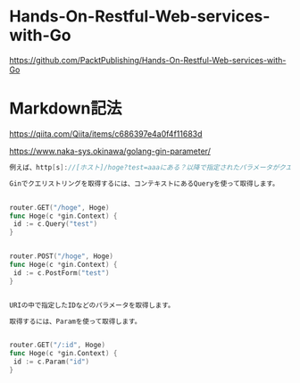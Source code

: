 # Hands-On-Restful-Web-services-with-Go
https://github.com/PacktPublishing/Hands-On-Restful-Web-services-with-Go

# Markdown記法 
https://qiita.com/Qiita/items/c686397e4a0f4f11683d


https://www.naka-sys.okinawa/golang-gin-parameter/
```go
例えば、http[s]://[ホスト]/hoge?test=aaaにある？以降で指定されたパラメータがクエリーストリングになります。

Ginでクエリストリングを取得するには、コンテキストにあるQueryを使って取得します。


router.GET("/hoge", Hoge) 
func Hoge(c *gin.Context) {
 id := c.Query("test") 
}


router.POST("/hoge", Hoge) 
func Hoge(c *gin.Context) {
 id := c.PostForm("test") 
}


URIの中で指定したIDなどのパラメータを取得します。

取得するには、Paramを使って取得します。


router.GET("/:id", Hoge) 
func Hoge(c *gin.Context) {
 id := c.Param("id") 
}
```
